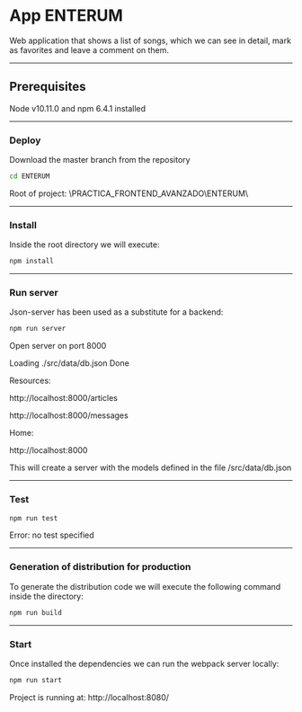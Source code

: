 # App ENTERUM #

Web application that shows a list of songs, which we can see in detail, mark as favorites and leave a comment on them.

---

## Prerequisites ##

Node v10.11.0 and npm 6.4.1 installed

---

### Deploy ###

Download the master branch from the repository

```bash
cd ENTERUM
```

Root of project:
\PRACTICA_FRONTEND_AVANZADO\ENTERUM\

---

### Install ###

Inside the root directory we will execute:

```bash
npm install
```

---

### Run server ###

Json-server has been used as a substitute for a backend:

```bash
npm run server
```

Open server on port 8000

Loading ./src/data/db.json
Done

Resources:

http://localhost:8000/articles

http://localhost:8000/messages

Home:

http://localhost:8000

This will create a server with the models defined in the file /src/data/db.json

---

### Test ###

```bash
npm run test
```

Error: no test specified

---

### Generation of distribution for production ###

To generate the distribution code we will execute the following command inside the directory:

```bash
npm run build
```

---

### Start ###

Once installed the dependencies we can run the webpack server locally:

```bash
npm run start
```

Project is running at: http://localhost:8080/
